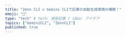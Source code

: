 ```yaml
---
title: "Zenn CLI x Gemini CLIで記事の自動生成環境の構築！"
emoji: "🕌"
type: "tech" # tech: 技術記事 / idea: アイデア
topics: ["GeminiCLI", "ZennCLI"]
published: true
---
```

